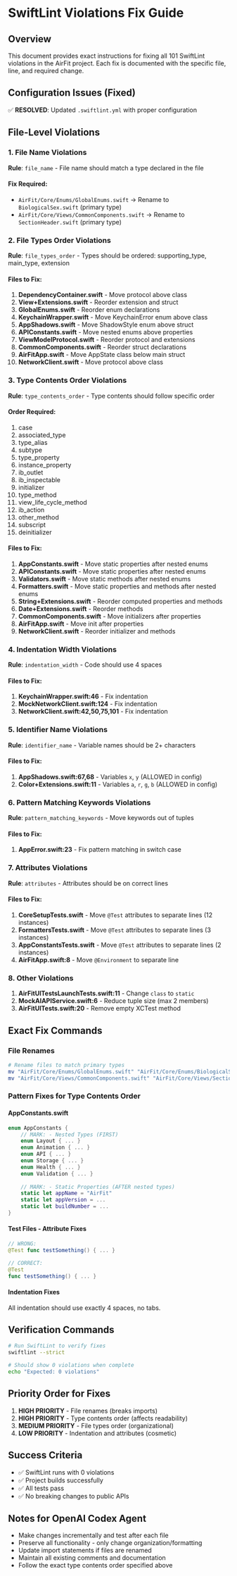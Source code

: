 # SwiftLint Violations Fix Guide

## Overview
This document provides exact instructions for fixing all 101 SwiftLint violations in the AirFit project. Each fix is documented with the specific file, line, and required change.

## Configuration Issues (Fixed)
✅ **RESOLVED**: Updated `.swiftlint.yml` with proper configuration

## File-Level Violations

### 1. File Name Violations
**Rule**: `file_name` - File name should match a type declared in the file

#### Fix Required:
- `AirFit/Core/Enums/GlobalEnums.swift` → Rename to `BiologicalSex.swift` (primary type)
- `AirFit/Core/Views/CommonComponents.swift` → Rename to `SectionHeader.swift` (primary type)

### 2. File Types Order Violations  
**Rule**: `file_types_order` - Types should be ordered: supporting_type, main_type, extension

#### Files to Fix:
1. **DependencyContainer.swift** - Move protocol above class
2. **View+Extensions.swift** - Reorder extension and struct
3. **GlobalEnums.swift** - Reorder enum declarations
4. **KeychainWrapper.swift** - Move KeychainError enum above class
5. **AppShadows.swift** - Move ShadowStyle enum above struct
6. **APIConstants.swift** - Move nested enums above properties
7. **ViewModelProtocol.swift** - Reorder protocol and extensions
8. **CommonComponents.swift** - Reorder struct declarations
9. **AirFitApp.swift** - Move AppState class below main struct
10. **NetworkClient.swift** - Move protocol above class

### 3. Type Contents Order Violations
**Rule**: `type_contents_order` - Type contents should follow specific order

#### Order Required:
1. case
2. associated_type  
3. type_alias
4. subtype
5. type_property
6. instance_property
7. ib_outlet
8. ib_inspectable
9. initializer
10. type_method
11. view_life_cycle_method
12. ib_action
13. other_method
14. subscript
15. deinitializer

#### Files to Fix:
1. **AppConstants.swift** - Move static properties after nested enums
2. **APIConstants.swift** - Move static properties after nested enums
3. **Validators.swift** - Move static methods after nested enums
4. **Formatters.swift** - Move static properties and methods after nested enums
5. **String+Extensions.swift** - Reorder computed properties and methods
6. **Date+Extensions.swift** - Reorder methods
7. **CommonComponents.swift** - Move initializers after properties
8. **AirFitApp.swift** - Move init after properties
9. **NetworkClient.swift** - Reorder initializer and methods

### 4. Indentation Width Violations
**Rule**: `indentation_width` - Code should use 4 spaces

#### Files to Fix:
1. **KeychainWrapper.swift:46** - Fix indentation
2. **MockNetworkClient.swift:124** - Fix indentation  
3. **NetworkClient.swift:42,50,75,101** - Fix indentation

### 5. Identifier Name Violations
**Rule**: `identifier_name` - Variable names should be 2+ characters

#### Files to Fix:
1. **AppShadows.swift:67,68** - Variables `x`, `y` (ALLOWED in config)
2. **Color+Extensions.swift:11** - Variables `a`, `r`, `g`, `b` (ALLOWED in config)

### 6. Pattern Matching Keywords Violations
**Rule**: `pattern_matching_keywords` - Move keywords out of tuples

#### Files to Fix:
1. **AppError.swift:23** - Fix pattern matching in switch case

### 7. Attributes Violations
**Rule**: `attributes` - Attributes should be on correct lines

#### Files to Fix:
1. **CoreSetupTests.swift** - Move `@Test` attributes to separate lines (12 instances)
2. **FormattersTests.swift** - Move `@Test` attributes to separate lines (3 instances)
3. **AppConstantsTests.swift** - Move `@Test` attributes to separate lines (2 instances)
4. **AirFitApp.swift:8** - Move `@Environment` to separate line

### 8. Other Violations
1. **AirFitUITestsLaunchTests.swift:11** - Change `class` to `static`
2. **MockAIAPIService.swift:6** - Reduce tuple size (max 2 members)
3. **AirFitUITests.swift:20** - Remove empty XCTest method

## Exact Fix Commands

### File Renames
```bash
# Rename files to match primary types
mv "AirFit/Core/Enums/GlobalEnums.swift" "AirFit/Core/Enums/BiologicalSex.swift"
mv "AirFit/Core/Views/CommonComponents.swift" "AirFit/Core/Views/SectionHeader.swift"
```

### Pattern Fixes for Type Contents Order

#### AppConstants.swift
```swift
enum AppConstants {
    // MARK: - Nested Types (FIRST)
    enum Layout { ... }
    enum Animation { ... }
    enum API { ... }
    enum Storage { ... }
    enum Health { ... }
    enum Validation { ... }
    
    // MARK: - Static Properties (AFTER nested types)
    static let appName = "AirFit"
    static let appVersion = ...
    static let buildNumber = ...
}
```

#### Test Files - Attribute Fixes
```swift
// WRONG:
@Test func testSomething() { ... }

// CORRECT:
@Test
func testSomething() { ... }
```

#### Indentation Fixes
All indentation should use exactly 4 spaces, no tabs.

## Verification Commands

```bash
# Run SwiftLint to verify fixes
swiftlint --strict

# Should show 0 violations when complete
echo "Expected: 0 violations"
```

## Priority Order for Fixes

1. **HIGH PRIORITY** - File renames (breaks imports)
2. **HIGH PRIORITY** - Type contents order (affects readability)
3. **MEDIUM PRIORITY** - File types order (organizational)
4. **LOW PRIORITY** - Indentation and attributes (cosmetic)

## Success Criteria
- ✅ SwiftLint runs with 0 violations
- ✅ Project builds successfully
- ✅ All tests pass
- ✅ No breaking changes to public APIs

## Notes for OpenAI Codex Agent
- Make changes incrementally and test after each file
- Preserve all functionality - only change organization/formatting
- Update import statements if files are renamed
- Maintain all existing comments and documentation
- Follow the exact type contents order specified above 